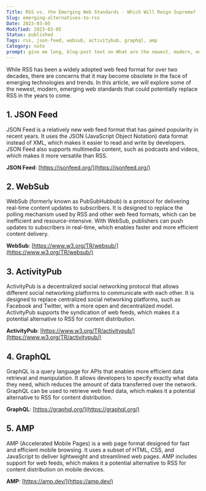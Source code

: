 ```yaml
---
Title: RSS vs. the Emerging Web Standards - Which Will Reign Supreme?
Slug: emerging-alternatives-to-rss
Date: 2023-03-05
Modified: 2023-03-05
Status: published
Tags: rss, json-feed, websub, activitybub, graphql, amp
Category: note
prompt: give me long, blog-post text on What are the newest, modern, emerging web standards that can replace RSS?
---
```


While RSS has been a widely adopted web feed format for over two decades, there are concerns that it may become obsolete in the face of emerging technologies and trends. In this article, we will explore some of the newest, modern, emerging web standards that could potentially replace RSS in the years to come.

## 1.  JSON Feed
JSON Feed is a relatively new web feed format that has gained popularity in recent years. It uses the JSON (JavaScript Object Notation) data format instead of XML, which makes it easier to read and write by developers. JSON Feed also supports multimedia content, such as podcasts and videos, which makes it more versatile than RSS.

**JSON Feed**: [https://jsonfeed.org/](https://jsonfeed.org/)
    
## 2.  WebSub
WebSub (formerly known as PubSubHubbub) is a protocol for delivering real-time content updates to subscribers. It is designed to replace the polling mechanism used by RSS and other web feed formats, which can be inefficient and resource-intensive. With WebSub, publishers can push updates to subscribers in real-time, which enables faster and more efficient content delivery.

**WebSub**: [https://www.w3.org/TR/websub/](https://www.w3.org/TR/websub/)
    
## 3.  ActivityPub
ActivityPub is a decentralized social networking protocol that allows different social networking platforms to communicate with each other. It is designed to replace centralized social networking platforms, such as Facebook and Twitter, with a more open and decentralized model. ActivityPub supports the syndication of web feeds, which makes it a potential alternative to RSS for content distribution.

**ActivityPub**: [https://www.w3.org/TR/activitypub/](https://www.w3.org/TR/activitypub/)
    
## 4.  GraphQL
GraphQL is a query language for APIs that enables more efficient data retrieval and manipulation. It allows developers to specify exactly what data they need, which reduces the amount of data transferred over the network. GraphQL can be used to retrieve web feed data, which makes it a potential alternative to RSS for content distribution.

**GraphQL**: [https://graphql.org/](https://graphql.org/)

## 5.  AMP
AMP (Accelerated Mobile Pages) is a web page format designed for fast and efficient mobile browsing. It uses a subset of HTML, CSS, and JavaScript to deliver lightweight and streamlined web pages. AMP includes support for web feeds, which makes it a potential alternative to RSS for content distribution on mobile devices.

**AMP**: [https://amp.dev/](https://amp.dev/)